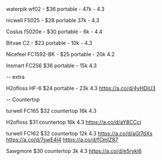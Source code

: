 waterpik wf02 - $36
portable - 47k - 4.3

nicwell F5025 - $28
portable 37k - 4.3

Coslus f5020e - $30
portable - 6k - 4.4

Bitvae C2 - $23
portable - 10k - 4.3

Nicefeel FC1592-BK - $25 
portable - 20k 4.2

Insmart FC256 $36
portable - 15k 4.3

-- extra

H2ofloss HF-6 $24
portable - 23k 4.3
https://a.co/d/4yHDiU3


-- Countertop

turwell FC165 $32
countertop 16k 4.3

H2ofloss $31
countertop 16k 4.3
https://a.co/d/aY8CCcj

turwell FC162 $32
countertop 12k 4.3
https://a.co/d/aGI7dXs
https://a.co/d/7swE4I4
https://a.co/d/fCmIZ87

Sawgmore $30
countertop 3k 4.3
https://a.co/d/e5ryki6